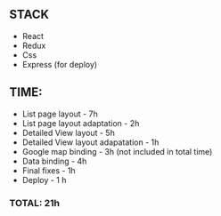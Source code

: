 ## STACK
  * React
  * Redux
  * Css
  * Express (for deploy)

## TIME:

  * List page layout - 7h
  * List page layout adaptation - 2h
  * Detailed View layout - 5h
  * Detailed View layout adapatation - 1h
  * Google map binding - 3h (not included in total time)
  * Data binding - 4h
  * Final fixes - 1h
  * Deploy - 1 h

### TOTAL: 21h